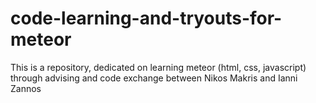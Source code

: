 # code-learning-and-tryouts-for-meteor
This is a repository, dedicated on learning meteor (html, css, javascript) through advising and code exchange between Nikos Makris and Ianni Zannos
